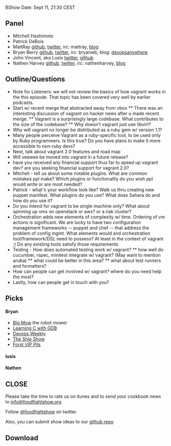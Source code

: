 BShow Date: Sept 11, 21:30 CEST 

Panel<a name="panel"></a>
-----

* Mitchell Hashimoto
* Patrick DeBois
* MattRay [github](http://github.com/mattray), [twitter](http://twitter.com/mattray), irc: mattray, [blog](http://www.leastresistance.net/)
* Bryan Berry [github](http://github.com/bryanwb), [twitter](http://twitter.com/bryanwb), irc: bryanwb, blog: [devopsanywhere](http://devopsanywhere.blogspot.com)
* John Vincent, aka Lusis [twitter](https://twitter.com/#!/lusis), [github](https://github.com/lusis)
* Nathen Harvey [github](http://github.com/nathenharvey), [twitter](http://twitter.com/nathenharvey), irc: nathenharvey, [blog](http://nathenharvey.com)



Outline/Questions
-----------------

* Note for Listeners: we will not review the basics of how vagrant works in the this episode. That topic has been covered very well by earlier podcasts.
* Start w/ recent merge that abstracted away from vbox
** There was an interesting discussion of vagrant on hacker news after u made recent merge. 
** Vagrant is a surprisingly large codebase. What contributes to the size of the codebase?
** Why doesn't vagrant just use libvirt?
* Why will vagrant no longer be distributed as a ruby gem w/ version 1.1? 
* Many people perceive Vagrant as a ruby-specific tool, to be used only by Ruby programmers. Is this true? Do you have plans to make it more accessible to non-ruby devs?
* Next, talk about vagrant 2.0 features and road map
* Will veewee be moved into vagrant in a future release?
* have you received any financial support thus far to speed up vagrant dev? are you seeking financial support for vagrant 2.0?
* Mitchell - tell us about some notable plugins. What are common mistakes ppl make? Which plugins or functionality do you wish ppl would write or are most needed?
* Patrick - what's your workflow look like? Walk us thru creating new puppet manifest.  What plugins do you use? What does Sahara do and how do you use it?
* Do you intend for vagrant to be single machine only? What about spinning up vms on openstack or aws? or a riak cluster?
* Orchestration adds new elements of complexity w/ time. Ordering of vm actions is significant. We are lucky to have two
configuration management frameworks -- puppet and chef -- that address the problem of config mgmt. What elements would and
orchestration tool/framework/DSL need to possess? At least in the context of vagrant ;) Do any existing tools satisfy those 
requirements
* Testing - How does automated testing work w/ vagrant?
** how well do cucumber, rspec, minitest integrate w/ vagrant? (May want to mention aruba)
** what could be better in this area?
** what about test runners and formatters?
* How can people can get involved w/ vagrant? where do you need help the most?
* Lastly, how can people get in touch with you?

Picks<a name="picks"></a>
-----

#### Bryan  


* [Big Mow](http://www.therobostoreinc.com/bigmow.html) the robot mower
* [Learning C with GDB](https://www.hackerschool.com/blog/5-learning-c-with-gdb)
* [Devops Weekly](http://devopsweekly.com)
* [The Ship Show](http://theshipshow.com/)
* [Forst VIP Pils](http://www.ratebeer.com/beer/forst-vip-pils/12287/)

#### lusis  

#### Nathen  



CLOSE
-----

Please take the time to rate us on itunes and to send your cookbook
news to info@foodfightshow.org

Follow [@foodfightshow](http://twitter.com/foodfightshow) on twitter.

Also, you can submit show ideas to our [github repo](https://github.com/foodfight/showz)



Download
--------
